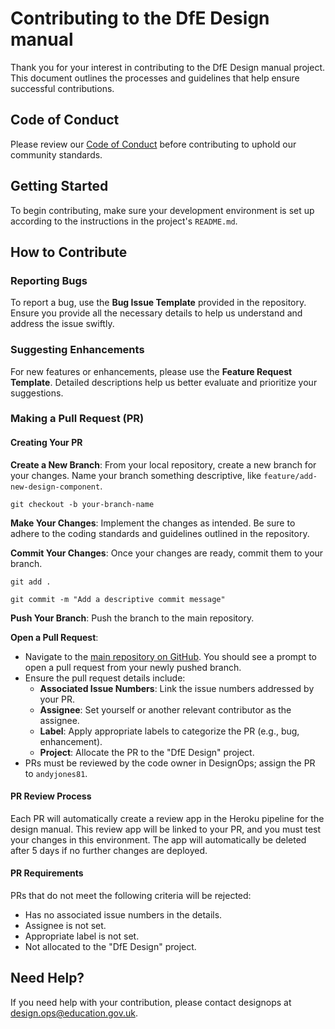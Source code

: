 # Contributing to the DfE Design manual

Thank you for your interest in contributing to the DfE Design manual project. This document outlines the processes and guidelines that help ensure successful contributions.

## Code of Conduct

Please review our [Code of Conduct](https://github.com/DFE-Digital/design?tab=coc-ov-file#) before contributing to uphold our community standards.

## Getting Started

To begin contributing, make sure your development environment is set up according to the instructions in the project's `README.md`.

## How to Contribute

### Reporting Bugs

To report a bug, use the **Bug Issue Template** provided in the repository. Ensure you provide all the necessary details to help us understand and address the issue swiftly.

### Suggesting Enhancements

For new features or enhancements, please use the **Feature Request Template**. Detailed descriptions help us better evaluate and prioritize your suggestions.

### Making a Pull Request (PR)

#### Creating Your PR

**Create a New Branch**: From your local repository, create a new branch for your changes. Name your branch something descriptive, like `feature/add-new-design-component`.

`git checkout -b your-branch-name`

**Make Your Changes**: Implement the changes as intended. Be sure to adhere to the coding standards and guidelines outlined in the repository.

**Commit Your Changes**: Once your changes are ready, commit them to your branch.

`git add .`

`git commit -m "Add a descriptive commit message"`

**Push Your Branch**: Push the branch to the main repository.

**Open a Pull Request**:

- Navigate to the [main repository on GitHub](https://github.com/DFE-Digital/design). You should see a prompt to open a pull request from your newly pushed branch.
- Ensure the pull request details include:
  - **Associated Issue Numbers**: Link the issue numbers addressed by your PR.
  - **Assignee**: Set yourself or another relevant contributor as the assignee.
  - **Label**: Apply appropriate labels to categorize the PR (e.g., bug, enhancement).
  - **Project**: Allocate the PR to the "DfE Design" project.
- PRs must be reviewed by the code owner in DesignOps; assign the PR to `andyjones81`.

#### PR Review Process

Each PR will automatically create a review app in the Heroku pipeline for the design manual. This review app will be linked to your PR, and you must test your changes in this environment. The app will automatically be deleted after 5 days if no further changes are deployed.

#### PR Requirements

PRs that do not meet the following criteria will be rejected:

- Has no associated issue numbers in the details.
- Assignee is not set.
- Appropriate label is not set.
- Not allocated to the "DfE Design" project.

## Need Help?

If you need help with your contribution, please contact designops at [design.ops@education.gov.uk](mailto:design.ops@education.gov.uk).
